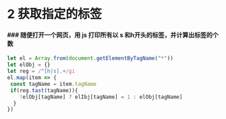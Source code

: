 # 2 获取指定的标签
#### ### 随便打开一个网页，用 js 打印所有以 s 和h开头的标签，并计算出标签的个数
```js
let el = Array.from(document.getElementByTagName("*"))
let elObj = {}
let reg = /^[h|s].+/gi
el.map(item => {
 const tagName = item.tagName
 if(reg.tast(tagName)){
    !elObj[tagName] ? elIbj[tagName] = 1 : elObj[tagName]
  }
})